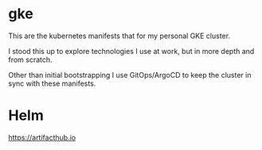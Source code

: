 gke
===
This are the kubernetes manifests that for my personal GKE cluster.

I stood this up to explore technologies I use at work, but in more depth and from scratch.

Other than initial bootstrapping I use GitOps/ArgoCD to keep the cluster in sync with these manifests.



Helm
====
https://artifacthub.io
